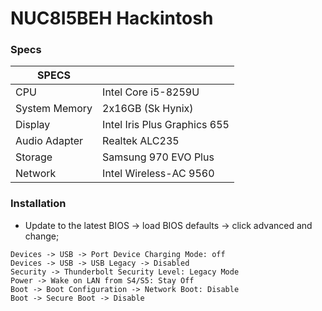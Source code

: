 # NUC8I5BEH Hackintosh

### Specs
|SPECS| |
|---|---|
|CPU|Intel Core i5-8259U|
|System Memory|2x16GB (Sk Hynix)|
|Display|Intel Iris Plus Graphics 655|
|Audio Adapter|Realtek ALC235|
|Storage|Samsung 970 EVO Plus|
|Network|Intel Wireless-AC 9560|

### Installation
+ Update to the latest BIOS -> load BIOS defaults -> click advanced and change;
```
Devices -> USB -> Port Device Charging Mode: off
Devices -> USB -> USB Legacy -> Disabled
Security -> Thunderbolt Security Level: Legacy Mode
Power -> Wake on LAN from S4/S5: Stay Off
Boot -> Boot Configuration -> Network Boot: Disable
Boot -> Secure Boot -> Disable
```
